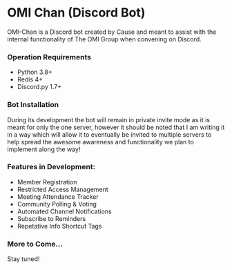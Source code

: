 # OMI Chan (Discord Bot)

OMI-Chan is a Discord bot created by Cause and meant to assist with the internal functionality of The OMI Group when convening on Discord.

### Operation Requirements
- Python 3.8+
- Redis 4+
- Discord.py 1.7+

### Bot Installation
During its development the bot will remain in private invite mode as it is meant for only the one server, however it should be noted that I am writing it in a way which will allow it to eventually be invited to multiple servers to help spread the awesome awareness and functionality we plan to implement along the way!

### Features in Development:
- Member Registration
- Restricted Access Management
- Meeting Attendance Tracker
- Community Polling & Voting
- Automated Channel Notifications
- Subscribe to Reminders
- Repetative Info Shortcut Tags

### More to Come...
Stay tuned!
